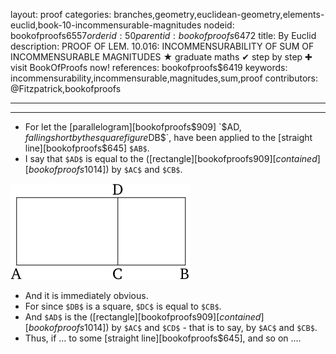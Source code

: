 layout: proof
categories: branches,geometry,euclidean-geometry,elements-euclid,book-10-incommensurable-magnitudes
nodeid: bookofproofs$6557
orderid: 50
parentid: bookofproofs$6472
title: By Euclid
description: PROOF OF LEM. 10.016: INCOMMENSURABILITY OF SUM OF INCOMMENSURABLE MAGNITUDES &#9733; graduate maths &#10004; step by step &#10010; visit BookOfProofs now!
references: bookofproofs$6419
keywords: incommensurability,incommensurable,magnitudes,sum,proof
contributors: @Fitzpatrick,bookofproofs

---


---



* For let the [parallelogram][bookofproofs$909] `$AD$`, falling short by the square figure `$DB$`, have been applied to the [straight line][bookofproofs$645] `$AB$`.
* I say that `$AD$` is equal to the ([rectangle][bookofproofs$909] [contained][bookofproofs$1014]) by `$AC$` and `$CB$`.

![fig016ae](https://github.com/bookofproofs/bookofproofs.github.io/blob/main/_sources/_assets/images/euclid/Book10/fig016ae.png?raw=true)

* And it is immediately obvious.
* For since `$DB$` is a square, `$DC$` is equal to `$CB$`.
* And `$AD$` is the ([rectangle][bookofproofs$909] [contained][bookofproofs$1014]) by `$AC$` and `$CD$` - that is to say, by `$AC$` and `$CB$`.
* Thus, if ... to some [straight line][bookofproofs$645], and so on ....
